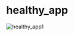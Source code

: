 # healthy_app
![healthy_app1](https://user-images.githubusercontent.com/71957886/140021604-7c575e70-d9aa-4102-88da-0bdb4a957d9c.gif)
